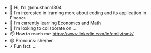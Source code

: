 - 👋 Hi, I’m @nhukhanh1304
- 👀 I’m interested in learning more about coding and its application in Finance
- 🌱 I’m currently learning Economics and Math
- 💞️ I’m looking to collaborate on ...
- 📫 How to reach me: https://www.linkedin.com/in/emilytrank/
- 😄 Pronouns: she/her
- ⚡ Fun fact: ...

<!---
nhukhanh1304/nhukhanh1304 is a ✨ special ✨ repository because its `README.md` (this file) appears on your GitHub profile.
You can click the Preview link to take a look at your changes.
--->
